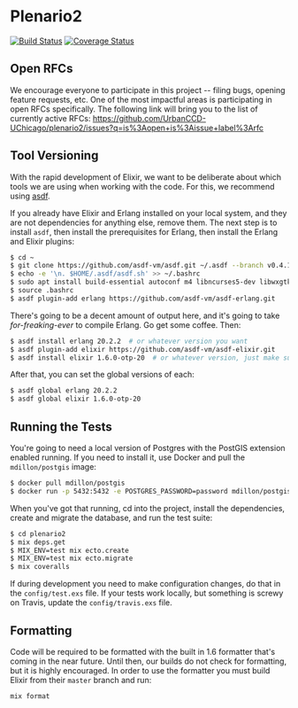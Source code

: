 # Plenario2
[![Build Status](https://travis-ci.org/UrbanCCD-UChicago/plenario2.svg?branch=master)](https://travis-ci.org/UrbanCCD-UChicago/plenario2)
[![Coverage Status](https://coveralls.io/repos/github/UrbanCCD-UChicago/plenario2/badge.svg?branch=master)](https://coveralls.io/github/UrbanCCD-UChicago/plenario2?branch=master)

## Open RFCs

We encourage everyone to participate in this project -- filing bugs, opening
feature requests, etc. One of the most impactful areas is participating in open
RFCs specifically. The following link will bring you to the list of currently
active RFCs:
https://github.com/UrbanCCD-UChicago/plenario2/issues?q=is%3Aopen+is%3Aissue+label%3Arfc

## Tool Versioning

With the rapid development of Elixir, we want to be deliberate about which tools
we are using when working with the code. For this, we recommend using
[asdf](https://github.com/asdf-vm/asdf).

If you already have Elixir and Erlang installed on your local system, and they
are not dependencies for anything else, remove them. The next step is to
install `asdf`, then install the prerequisites for Erlang, then install the
Erlang and Elixir plugins:

```bash
$ cd ~
$ git clone https://github.com/asdf-vm/asdf.git ~/.asdf --branch v0.4.1  # check the docs from asdf for the current version
$ echo -e '\n. $HOME/.asdf/asdf.sh' >> ~/.bashrc
$ sudo apt install build-essential autoconf m4 libncurses5-dev libwxgtk3.0-dev libgl1-mesa-dev libglu1-mesa-dev libssh-dev unixodbc-dev
$ source .bashrc
$ asdf plugin-add erlang https://github.com/asdf-vm/asdf-erlang.git
```

There's going to be a decent amount of output here, and it's going to take
_for-freaking-ever_ to compile Erlang. Go get some coffee. Then:

```bash
$ asdf install erlang 20.2.2  # or whatever version you want
$ asdf plugin-add elixir https://github.com/asdf-vm/asdf-elixir.git
$ asdf install elixir 1.6.0-otp-20  # or whatever version, just make sure you add the corresponding otp version
```

After that, you can set the global versions of each:

```bash
$ asdf global erlang 20.2.2
$ asdf global elixir 1.6.0-otp-20
```

## Running the Tests

You're going to need a local version of Postgres with the PostGIS extension
enabled running. If you need to install it, use Docker and pull the
`mdillon/postgis` image:

```bash
$ docker pull mdillon/postgis
$ docker run -p 5432:5432 -e POSTGRES_PASSWORD=password mdillon/postgis
```

When you've got that running, cd into the project, install the dependencies,
create and migrate the database, and run the test suite:

```bash
$ cd plenario2
$ mix deps.get
$ MIX_ENV=test mix ecto.create
$ MIX_ENV=test mix ecto.migrate
$ mix coveralls
```

If during development you need to make configuration changes, do that in the
`config/test.exs` file. If your tests work locally, but something is screwy on
Travis, update the `config/travis.exs` file.

## Formatting

Code will be required to be formatted with the built in 1.6 formatter that's
coming in the near future. Until then, our builds do not check for formatting,
but it is highly encouraged. In order to use the formatter you must build
Elixir from their `master` branch and run:

```bash
mix format
```
